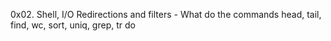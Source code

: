 0x02. Shell, I/O Redirections and filters - What do the commands head, tail, find, wc, sort, uniq, grep, tr do
